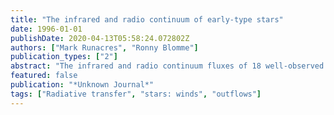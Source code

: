 ```yaml
---
title: "The infrared and radio continuum of early-type stars"
date: 1996-01-01
publishDate: 2020-04-13T05:58:24.072802Z
authors: ["Mark Runacres", "Ronny Blomme"]
publication_types: ["2"]
abstract: "The infrared and radio continuum fluxes of 18 well-observed early-type stars are studied by comparing observations with theoretical models. The observations are taken from the literature. All available observations are included. The theoretical NLTE models for photosphere and stellar wind include free-free and free-bound emission as well as electron scattering. The good quality of the model is shown by the agreement of the theoretical and observed fluxes for most stars. For four stars (alpha Cam, delta Ori A, kappa Ori and zeta Pup) the observations suggest the presence of an additional emission mechanism (inhomogeneous and/or anisotropic outflow)."
featured: false
publication: "*Unknown Journal*"
tags: ["Radiative transfer", "stars: winds", "outflows"]
---
```


